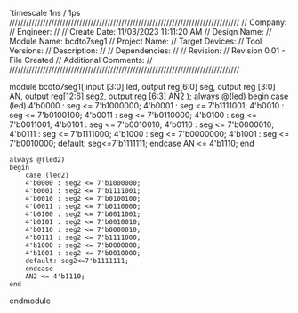 `timescale 1ns / 1ps
//////////////////////////////////////////////////////////////////////////////////
// Company: 
// Engineer: 
// 
// Create Date: 11/03/2023 11:11:20 AM
// Design Name: 
// Module Name: bcdto7seg1
// Project Name: 
// Target Devices: 
// Tool Versions: 
// Description: 
// 
// Dependencies: 
// 
// Revision:
// Revision 0.01 - File Created
// Additional Comments:
// 
//////////////////////////////////////////////////////////////////////////////////


module bcdto7seg1(
    input [3:0] led,
    output reg[6:0] seg, output reg [3:0] AN,
    output reg[12:6] seg2, output reg [6:3] AN2
    );
    always @(led)
    begin
        case (led)
        4'b0000 : seg <= 7'b1000000;
        4'b0001 : seg <= 7'b1111001;
        4'b0010 : seg <= 7'b0100100;
        4'b0011 : seg <= 7'b0110000;
        4'b0100 : seg <= 7'b0011001;
        4'b0101 : seg <= 7'b0010010;
        4'b0110 : seg <= 7'b0000010;
        4'b0111 : seg <= 7'b1111000;
        4'b1000 : seg <= 7'b0000000;
        4'b1001 : seg <= 7'b0010000;
        default: seg<=7'b1111111;
        endcase
        AN <= 4'b1110;
    end
    
    always @(led2)
    begin
        case (led2)
        4'b0000 : seg2 <= 7'b1000000;
        4'b0001 : seg2 <= 7'b1111001;
        4'b0010 : seg2 <= 7'b0100100;
        4'b0011 : seg2 <= 7'b0110000;
        4'b0100 : seg2 <= 7'b0011001;
        4'b0101 : seg2 <= 7'b0010010;
        4'b0110 : seg2 <= 7'b0000010;
        4'b0111 : seg2 <= 7'b1111000;
        4'b1000 : seg2 <= 7'b0000000;
        4'b1001 : seg2 <= 7'b0010000;
        default: seg2<=7'b1111111;
        endcase
        AN2 <= 4'b1110;
    end
endmodule
    